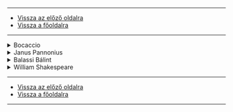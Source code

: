 
---

- [Vissza az előző oldalra](../irodalom.md)
- [Vissza a főoldalra](../../../../README.md)

---

<details>
    <summary>Bocaccio</summary>

---

## A sólyom feláldozása
Giovanni Boccaccio "Egy sólyom feláldozása" című novellája az olasz reneszánsz irodalom egyik kiemelkedő alkotása, amely a Dekameron című novellagyűjtemény IX. napjának 5. elbeszéléseként szerepel. A novella a szeretet, a kitartás, az áldozathozatal és a társadalmi elvárások témáit járja körül, miközben finoman ábrázolja a nemesi értékek és a valósághoz való viszony változását a XIV. századi Firenzében.

### Műfaj és szerkezet

A "Egy sólyom feláldozása" egy novella, amely a Boccaccio által megteremtett műfaji keretekbe illeszkedik. Jellemző rá a tömörség, a fordulatosság és a csattanó.

#### Szerkezetét tekintve a következőképpen bontható fel:
- Expozíció: Megismerkedünk Federigo degli Alberighi nemes ifjúval, aki beleszeret a feleségül ment, de férjezett Giovannába. Federigo túlzottan költekező életmóddal, lovagi tornákkal és lakomákkal próbálja elnyerni a hölgy kegyét, ám minden vagyonát elveszíti, és végül csak egy kis birtoka és egy csodálatos sólyma marad. Firenze melletti vidéki házába vonul vissza, ahol szegénységben él.
- Bonyodalom: Giovanna fia, Messer Federigo betegeskedik. A fiú egy napon nagyon megkedveli Federigo sólymát, és megkéri anyját, szerezze meg neki, mert úgy hiszi, ettől jobban lesz. Giovanna, bár szégyenkezik a korábbi visszautasítások miatt, elhatározza, hogy felkeresi Federigót.
- Tetőpont: Giovanna ellátogat Federigohoz. A férfi rendkívül boldog, hogy a hölgy megtiszteli jelenlétével, de mivel nincs mit felkínálnia neki ebédre, elhatározza, hogy feláldozza számára egyetlen értékes vagyonát: legkedvesebb sólymát. Megfőzi és feltálalja a madarat a hölgynek.
- Fordulat: Giovanna elmondja látogatásának valódi okát, és megkéri Federigót, adja neki a sólymot. Federigo ekkor döbbenten és kétségbeesetten vallja be, hogy a sólymot már felszolgálta ebédre, mert nem volt más, amivel megvendégelhette volna. Giovanna meghatódik a férfi önzetlen áldozatán, és a sólyom iránti odaadásán.
- Végkifejlet: A fiú nemsokára meghal. Giovanna testvérei sürgetik, hogy menjen újra férjhez. Bár vonakodik, végül kijelenti, hogy ha már férjhez kell mennie, csak Federigohoz hajlandó, mert méltányolja az ő iránta tanúsított, önzetlen és hatalmas szeretetét. Férjhez mennek, és Federigo bölcsen gazdálkodva, boldogan él Giovannával.

### Főbb motívumok és témák
- A szerelem és a lovagi ideál: Federigo tiszta és önzetlen szerelemmel szereti Giovannát. Kezdetben a lovagi ideáloknak megfelelően (vagyonnal, lakomákkal) próbálja elnyerni kegyét, ami el is veszejti vagyonát. A történet során a lovagiasság valódi értelme – az önzetlen áldozathozatal – válik fontossá, nem pedig a külső pompa.
- Az áldozathozatal: A novella legfontosabb motívuma a sólyom feláldozása. Federigo egyetlen értékét, legkedvesebb társát adja oda a nőnek, akit szeret, anélkül, hogy tudná, miért jött a hölgy. Ez a gesztus nem csupán a szegényes körülmények között tanúsított vendégszeretet jele, hanem a feltétel nélküli szeretet és odaadás szimbóluma is.
- Társadalmi hierarchia és értékek: A novella bemutatja a középkori-reneszánsz Itália társadalmi viszonyait, ahol a nemesek, bár elszegényedhetnek, még mindig rendelkeznek bizonyos erkölcsi tartással és a vendéglátás fontosságával. Giovanna kezdeti ellenállása Federigo szegénységével szemben, majd a sólyom feláldozása után érzett csodálata a társadalmi értékrend változását is jelzi: a vagyon helyett a jellem és az erkölcsi nagyság kerül előtérbe.
- A sors és a véletlen szerepe: A történetben kulcsszerepet játszanak a véletlenek (a fiú megbetegedése és a sólyom iránti vágya, Giovanna látogatása, Federigo "vendéglátása"). Ezek a véletlenek azonban a sorsszerűség érzését erősítik, és végül pozitív fordulatot hoznak.
- A női bölcsesség és a változás: Giovanna, bár eleinte hidegnek tűnik, a novella végére belátja Federigo értékét. Férje halála után racionális, de ugyanakkor érzelmes döntést hoz, amikor Federigót választja, szembeszállva testvérei esetleges ellenállásával. Ez a bölcs döntés a női autonómia és az értékítélet fejlődését is jelzi.

### A novella üzenete és jelentősége
A "Egy sólyom feláldozása" egyrészt a lovagi szerelem idealizált képét állítja elénk, ahol a férfi önzetlenül és feltétel nélkül szereti a nőt. Ugyanakkor Boccaccio ennél többet is mond: a novella a valódi értékek fontosságát hangsúlyozza a külsőségekkel és a vagyonnal szemben. A sólyom feláldozása paradox módon vezet Federigo "felemelkedéséhez", hiszen ez a cselekedet teszi őt méltóvá Giovanna kezéhez és tiszteletéhez.

A novella a Dekameron többi történetéhez hasonlóan az emberi természet sokszínűségét, a sors fordulatait és az erkölcsi tanulságokat mutatja be, mindezt Boccaccio jellegzetes, könnyed, de mélyenszántó stílusában. A történet a humanista értékek megjelenését is jelzi, hiszen az emberi cselekedetek és döntések válnak a középponttá, nem pedig isteni beavatkozások. A novella máig népszerű maradt az egyetemes irodalomban, és a hősiesség, az áldozatkészség és a tiszta szerelem szimbólumává vált.

---

</details>

<details>
    <summary>Janus Pannonius</summary>

---

## Búcsú váradtól

Janus Pannonius "Búcsú Váradtól" című verse a magyar humanista költészet kiemelkedő alkotása, az első magyar földön született humanista remekműnek tartják. Műfaját tekintve elégia, pontosabban propemptikon (búcsúvers), mely egy szeretett személytől vagy helytől való fájdalmas elválásról szól.

### Keletkezési körülmények és kontextus:
A vers keletkezési idejét illetően eltérőek a vélemények, de a legelfogadottabb álláspont szerint 1458-59 telén íródott, amikor Janus Pannonius Mátyás király parancsára Váradról (Nagyváradról) Budára kellett utaznia, nagybátyjához, Vitéz Jánoshoz.

Janus Pannonius a magyar reneszánsz és humanizmus egyik legnagyobb alakja, poeta doctus (tudós költő). Verseit latinul írta, mivel ez volt kora tudós nyelve, és a szélesebb, művelt közönség is latinul olvasott. Épp ezért fontos megjegyezni, hogy a verset fordításban ismerjük, és a különböző fordítások (pl. Áprily Lajos, Berczeli A. Károly) árnyalhatják az eredeti szöveg értelmezését.

### A vers szerkezete és jellemzői:
- Műfaj: Elégia, búcsúvers. Jellemző rá a melankolikus hangulat, az emlékidézés, a fájdalom és a beletörődés, de esetenként bizakodó megnyugvás is.
- Hangnem: Ambivalens. Keveredik benne a fájdalom, a szorongás az elhagyott Várad iránt, és az izgatottság, a várakozás a budai udvarba való érkezés előtt.
- Szerkezet: Hét egységre bontható, melyeket egy refrén zár le. A refrén – Áprily Lajos fordításában "Hajrá, fogyjon az út, társak, siessünk" vagy Berczeli A. Károly fordításában "Fel hát az útra, társaim, siessünk!" – egyrészt dinamikus továbblendítő erő, másrészt a türelmetlenséget, tettvágyat sugallja.
- Kontrasztok: A vers az ellentétekre épül. A legfőbb ellentét a múlt (Váradhoz fűződő emlékek, természeti és kulturális értékek) és a jelen/jövő (a kötelező utazás, a budai udvar és az ott várható feladatok) között feszül.
- Téli táj vs. nyári emlékek: A vers elején a téli, fagyos táj képe jelenik meg ("mély hó", "ködös fagy"), ami a költő szorongását is tükrözi. Ezzel szemben felidézi Várad nyári szépségét, a Körös vidékét.
- Szán utazás vs. csónakázás/ingovány: A kezdeti szorongást oldja a gyors szánút, ami szimbolikusan is a haladást, a jövő felé fordulást jelképezi. Ezzel áll szemben a melegebb időben lassú, fáradságos csónakázás vagy az ingoványon való átkelés.
- Félelem vs. várakozás/lelkesedés: Az induláskor érzett fájdalom és bizonytalanság fokozatosan átalakul izgatott várakozássá az új kihívások előtt.
- Reneszánsz jegyek:
    - Antropocentrikus szemlélet: Az ember áll a középpontban, az ő érzései, gondolatai, élményei.
    - Természetszeretet: Bár a téli táj leírása megjelenik, a költő Várad természeti szépségeit, a Körös vidékét is hangsúlyozza.
    - Antik műveltség: Bár kevésbé terhelik a mitológiai utalások, mint itáliai verseit, a verselés (időmértékes verselés, disztichon) az antik mintákat követi.
    - Patriotizmus: A hazához, a szülőföldhöz, a nemzeti múlthoz való kötődés is megjelenik, bár a vers elsősorban személyes élményeket dolgoz fel.

### A vers értelmezése:
A "Búcsú Váradtól" nem pusztán egy földrajzi búcsú, hanem egy lelkiallállapotot tükröző, mélyen személyes lírai vallomás. Janus Pannonius kettős érzéseket él át: fájdalmasan válik meg a számára oly kedves Váradtól, melyhez anyai nagybátyja, Vitéz János révén kulturális és érzelmi kötelék fűzi, és ahol a műveltség otthonra talált. Ugyanakkor tudja, hogy a királyi udvarba való utazás új lehetőségeket, kihívásokat tartogat számára, és ennek izgalma is feszültséget teremt a versben.

A vers elsősorban a búcsúzás fájdalmát, az elmúlt emlékek felidézését, a honvágyat, ugyanakkor a jövő felé fordulás dinamikáját, a kötelességtudat és a kíváncsiság erejét mutatja be. A szán gyors suhanása nem csupán a fizikai távolságot jelképezi, hanem a gondolatok, érzelmek gyors változását is, ahogy a szomorúságból fokozatosan átlép a várakozásba és a jövőbe vetett hitbe.

Összességében a "Búcsú Váradtól" egy komplex, érzelmileg gazdag elégia, mely Janus Pannonius humanista gondolkodásmódját, a műveltség és a szülőföld szeretetét, valamint a személyes élmények lírai megfogalmazásának mesteri képességét demonstrálja.

---

## Egy Dunántúli mandulafáról
Janus Pannonius "Egy dunántúli mandulafáról" című verse a magyar reneszánsz költészet egyik legkedveltebb és legtöbbet elemzett darabja, amely a költő honvágyát és természetszeretetét tükrözi. A műfaját tekintve epigramma, mely rövid, tömör, csattanóval záródó költemény.
Keletkezési körülmények és kontextus

A verset Janus Pannonius valószínűleg 1466 és 1470 (Pécs) között írta, amikor itáliai tanulmányai és udvari szolgálata után visszatért Magyarországra. Bár a vers címe egy dunántúli helyre utal, a költő ekkor már gyakran tartózkodott a budai királyi udvarban, illetve pécsi püspöki székhelyén. A mandulafa képe a költő számára az otthont, a szülőföldet, a melegebb éghajlatot, és a korai tavaszt jelképezi, szemben az itáliai klímával, ahol a mandulafa már megszokott látvány volt. A mű latin nyelven íródott, akárcsak Janus Pannonius többi költeménye, tükrözve ezzel a humanista műveltségét és korának tudományos köznyelvét.

### A vers szerkezete és jellemzői
- Műfaj: Epigramma, mely tömörségre, aforisztikus megfogalmazásra és gyakran meglepő fordulatra törekszik.
- Időmértékes verselés: A vers disztichonokban íródott, ami az antik görög és római költészetre jellemző, és a humanista költészetben is gyakran használt versforma. Egy disztichon egy hexameterből és egy pentameterből áll.
- Témája: A honvágy és a természethez fűződő mély érzelmi kapcsolat. A mandulafa mint szimbólum központi szerepet kap.
- Kontraszt: A vers alaphangulatát a kontrasztok adják:
    - Tél és tavasz: A még havas, fagyos tájjal szemben megjelenik a korán virágzó mandulafa, amely a tavasz hírnöke.
    - Hideg és meleg: A fagyos, téli levegővel szemben a mandulafa virágzása a meleg, délies klímát idézi.
    - Itália és Magyarország: A mandulafa, amely Itáliában megszokott látvány, Magyarországon különleges, csodaszámba menő jelenség. Ez a kontraszt a költő érzéseit, a két kultúra közötti különbségeket is kifejezi.
    - Természeti csoda és emberi csoda: A mandulafa virágzása a természeti csoda megnyilvánulása, amely az emberben (a költőben) is mély érzelmeket vált ki.
- Antropomorfizáció: A vers elején a mandulafát a költő emberi tulajdonságokkal ruházza fel: "Rügyet fakaszt, bár még zúzmara rázza a fát". Ez a megszemélyesítés közelebb hozza a fát az olvasóhoz, és érzékletesen fejezi ki a fa rendkívüli erejét és kitartását.
- Szimbólum: A mandulafa nem csupán egy növény, hanem a remény, az újjászületés, az életöröm és a hazatérés szimbóluma. Megmutatja, hogy a kemény körülmények között is képes az élet utat törni magának. A költő számára az otthon melegét, a déli tájak emlékét hozza el.

### A vers értelmezése
A vers alaphangulata a csodálkozás és a meghatottság. A költő a fagyos téli tájban, a még havas földön egyedül virágzó mandulafát pillant meg. Ez a látvány mélyen megérinti, hiszen a mandulafa virágzása nem csupán a tavasz korai érkezését jelzi, hanem a természet rendkívüli erejét és a megújulás képességét is szimbolizálja.

Janus Pannonius, aki hosszú éveket töltött Itáliában, ahol a mandulafa virágzása megszokott dolog volt, most a hidegebb, magyarországi klímában tapasztalja meg ugyanezt a jelenséget. Ezért a mandulafa számára nem csupán egy fa, hanem a honvágya megtestesítője, az otthon, a déli meleg, a boldog emlékek visszatérése. A "miért virágzik?" kérdésre a válasz az, hogy a fa talán azt hiszi, már Itáliában van, vagy épp azért virágzik, hogy felidézze a költőben az itáliai emlékeket.

A vers a humanista eszmeiség jegyében született, hiszen a természet szépségére, az ember és a természet közötti harmóniára hívja fel a figyelmet. Ugyanakkor a költő személyes érzelmeit, a honvágyát is megfogalmazza, ami a lírai én kiemelkedő szerepére utal.

A "Egy dunántúli mandulafáról" Janus Pannonius egyik legkiemelkedőbb alkotása, mely egyszerű, de mély érzelmekkel teli képekkel fejezi ki a honvágyat és a természet iránti rajongást. A mandulafa mint a remény és az újjászületés szimbóluma a magyar költészetben is ikonikus képpé vált.

---

</details>

<details>
    <summary>Balassi Bálint</summary>

---

## 1. Szerelmi költészete
### Hogy Júliára talála így köszöne neki
Balassi Bálint "Hogy Júliára talála" című verse (más címváltozatokban: "Dicséri Júliát, mint az szerelmes író" vagy egyszerűen csak "Júlia-vers") az 1580-as évek végén keletkezett, és a magyar reneszánsz szerelmi líra egyik legkiemelkedőbb darabja. A Júlia-ciklus nyitóverseként tartják számon, amely Balassi érett költészetének, a szerelmi tematika és a formaművészet összekapcsolódásának gyönyörű példája.
Műfaj és szerkezet

A vers műfaja hitvallásos szerelmes ének vagy udvari líra, amely az akkoriban elterjedt petrarkista költői hagyományokhoz kapcsolódik, de Balassi egyéni hangja és a magyar nyelvi sajátosságok révén egyedivé válik. A vers szerkezete jellegzetesen Balassi-strófás: kilenc soros versszakokból áll, melyek rímképlete aabccbddb. Ezt a strófaszerkezetet maga Balassi alkotta meg, és nevét is róla kapta. A vers kilenc versszakból áll.

#### Témák és motívumok
- A találkozás, a szerelem születése: A vers az első találkozás felejthetetlen pillanatát örökíti meg, amikor a költő meglátja Júliát, és azonnal szerelemre gyullad. Ez a pillanat mindent elsöprő erejű, megváltoztatja a költő életét és világképét.
- A szerelem megváltó ereje: Balassi számára a szerelem nem csupán érzelem, hanem egyfajta megváltás, újjászületés. Az első versszakokban a szomorúság, a bűnök, az élete céltalansága jelenik meg, amiből Júlia kiemeli őt. A szerelem isteni adomány, amely megtisztítja és felemeli a lelket.
- A szépség dicsérete (petrarkizmus): A vers központi része Júlia testi és lelki szépségének dicsérete. A petrarkista hagyományoknak megfelelően a költő részletezi a hölgy fizikai vonásait (arc, haj, szem, ajak, kéz, járás), de mindezeket isteni tökéletességgel ruházza fel. A szépség itt a belső erények, a tisztaság és az isteniség tükre.
    - Állandó jelzők, szuperlatívuszok: "édes", "drága", "csodálatos", "ékes".
    - Természeti hasonlatok: Júlia szépségét a természet elemeihez (nap, ég, csillagok, virágok, gyöngy) hasonlítja, ami a reneszánsz természetszeretetét is tükrözi.
- A "testi és lelki" szerelem harmóniája: Balassi nem csak a külső szépséget dicsőíti, hanem hangsúlyozza a belső, lelki értékeket is. A Júlia iránti szerelem nem csupán testi vonzalom, hanem a lélek felemelkedése, a tökéletesség iránti vágy.
- A szerelem és az Isten (Neoplatonizmus): A versben erősen megjelenik a neoplatonikus filozófia, amely szerint a földi szépség Isten szépségének visszatükröződése. Júlia szépsége Istentől ered, és rajta keresztül jut el a költő Istenhez. A szerelem tehát Isten felé vezető út, egyfajta szent kötelék.
- Hála és alázat: A költő hálát ad Istennek Júliáért, és alázattal viseltetik a hölgy iránt. Elfogadja, hogy méltatlannak érzi magát ekkora ajándékra, és élete hátralévő részét Júlia dicséretének szenteli.
- A költői hitvallás: A vers egyben a költő hitvallása is. Elhatározza, hogy élete hátralévő részét Júlia szépségének megéneklésével és az iránta érzett szeretet hirdetésével tölti. Ez a motívum Balassi költői ars poeticájává is válik.

#### Stílus és nyelvezet
- Zeneiség: A Balassi-strófa a rímek (aabccbddb) és a ritmus (többnyire 6/6 vagy 7/6-os szótagszám) révén rendkívül dallamos és zeneies. A vers alkalmas volt megzenésítésre, éneklésre.
- Költői képek: Gazdag, érzéki költői képek jellemzik a verset, melyek Júlia szépségét és a szerelem intenzitását fejezik ki.
- Fokozás: A szépség leírásában gyakran alkalmaz fokozást, egyre magasztosabb jelzőkkel illeti Júliát.
- Reneszánsz jegyek:
    - Antropocentrikus szemlélet: Az emberi érzelmek, a szerelem áll a középpontban.
    - Élvezd a földi életet (Carpe diem): Bár ez a vers kevésbé szól erről, a szerelemben való kiteljesedés a reneszánsz örömelvet is tükrözi.
    - Harmónia: A szépség, a szerelem és az Isten közötti harmónia a reneszánsz gondolkodásmód alapja.
    - Petrarkista és neoplatonikus hatások: Ahogy fentebb említettük, ezek a filozófiai és irodalmi irányzatok mélyen áthatják a verset.

#### A Júlia-ciklus és Balassi életrajzi háttere
A "Hogy Júliára talála" a Balassi Júlia-verseinek nyitó darabja. A Júlia-ciklus Balassi Bálint udvari környezetben megismert szerelméhez, Losonczy Annához írt verseket foglalja magában. Bár a ciklus később fordulatot vesz (Losonczy Anna férjhez megy, és a szerelem beteljesületlen marad, ami a költő számára mély csalódást és fájdalmat okoz), a "Hogy Júliára talála" még a tiszta, reményteli szerelem hitvallása.

Ez a vers nem csak Balassi életművében, de a magyar irodalomtörténetben is kiemelkedő jelentőségű, hiszen a lírai én, a szerelmi érzés és a művészi kifejezés magas szintű ötvözetét képviseli, méltán emelve Balassit a magyar költészet megteremtői közé.

---

#### Kiben az kesergő Céliáról ír
$$
\begin{aligned}
\\
1 \\
Mely keserven kiált fülemile, fiát \\
hogyha elszedi pásztor, \\
Röpes ide-s-tova, kesereg csattogva \\
bánattal szegény akkor, \\
Oly keservesképpen Célia, s oly szépen \\
sírt öccse halálakor. \\
\\
2\\
Mint tavasz harmatja, reggel ha áztatja \\
szépen jól nem nyílt rózsát, \\
Mert gyenge harmattúl tisztul s ugyan újul, \\
kiterjeszti pirosát, \\
Célia szinte oly, hogyha szeméből foly \\
könyve s mossa orcáját. \\
\\
3 \\ 
Mint szép liliomszál, ha félbemetszve áll, \\
fejét földhöz bocsátja, \\
Úgy Célia feje vagyon lefiggesztve, \\
mert vagyon nagy bánatja, \\
Drágalátos könyve hull, mint gyöngy, görögve, \\
vagy mint tavasz harmatja.
\end{aligned}
$$

Balassi Bálint "Kiben az kesergő Céliáról ír" című verse a költő Célia-ciklusának egyik legismertebb és legmegrázóbb darabja. Ez a költemény, amelyet valószínűleg 1590 körül írhatott, a viszonzatlan szerelem, a magány, a csalódottság és a halálvágy mély kifejezője, éles kontrasztban állva a korábbi, Júliához írt, idealizált hangvételű versekkel.

#### Műfaj és szerkezet
A "Kiben az kesergő Céliáról ír" műfajilag elégia, azon belül is egy búcsúzó, panaszos dal. Jellemzője a mély szomorúság, a fájdalmas emlékek felidézése és a reménytelenség. A vers Balassi-strófákból épül fel, azaz kilenc soros versszakokból áll (aabccbddb rímképlettel), ami egyszerre ad neki zeneiséget és monumentális, emelkedett hangot, még a keserű tartalom ellenére is. A vers hat versszakból áll.

#### Főbb témák és motívumok
- A beteljesületlen szerelem fájdalma: Ez a központi téma. A költő a "kesergő" jelzővel már a címben is jelzi a vers alaphangulatát. A lírai én teljes reményvesztettségét fejezi ki, Célia (azaz Losonczy Anna) elvesztése az élet értelmét veszi el tőle. A szerelem elutasítása nem csupán érzelmi seb, hanem a létezés értelmének elvesztése is.
- A magány és az elhagyatottság: A költő egyedül marad a fájdalmával. A versben megjelenik az a gondolat, hogy senki sem érti meg szenvedését, és még az istenek is elfordultak tőle. A külső világ, a természet (bár nincs konkrét leírás, de a hangulat sejtet egy kietlen tájat) is mintha együtt érezne, vagy közömbösen állna a gyötrelemhez.
- Halálvágy és a halál mint megváltás: A lírai én számára a halál jelenti a végső menedéket a szenvedés elől. Nem a halálfélelem, hanem a halálvágy dominál, mint a földi gyötrelmekből való egyetlen kiút. Ezt erősítik a halálra való többszöri utalások ("halálom" a 3. versszakban, vagy a "sírba szállás" a 6. versszakban).
- A sors és az Isten kegyetlensége: A költő az Istenhez és a sorshoz fordul panaszaival. Úgy érzi, méltatlanul bánik vele a végzet, elhagyta őt Isten, és a büntetés aránytalanul nagy a bűneihez képest. Ez a gondolat a reneszánsz ember sorssal szembeni kiszolgáltatottságát és esetenkénti lázadását is tükrözi.
- A hősiesség és a szenvedés paradoxona: Balassi, aki a végvári élet hőseként is ismert volt, itt sebezhető, fájdalomtól gyötört emberként jelenik meg. A testi bátorság és a lelki sebezhetőség kontrasztja adja a vers egyedi erejét. A szenvedés hőssé teszi őt, hiszen állhatatosan viseli sorsát.
- Emlékezés és nosztalgia: Bár a vers a jelen fájdalmáról szól, benne rejlik a múltban, a Céliával töltött boldogabb idők iránti nosztalgia is. Ez az elveszített múlt képe még fájdalmasabbá teszi a jelent.

#### Stílus és nyelvezet
- Melankolikus hangnem: Az egész verset áthatja a mély szomorúság, a reménytelenség. A "kesergő" szó folyamatosan visszhangzik, még ha nem is direkt módon.
- Retorikai kérdések: A költő számos retorikai kérdést használ ("miért is élek?", "mi lehessen énvelem?"), amelyek a belső vívódást, a tehetetlenséget és a kétségbeesést fejezik ki.
- Költői túlzások (hiperbola): A szenvedés mértékének hangsúlyozására Balassi gyakran alkalmaz túlzásokat (pl. "halál is retteg").
- Szenvedélyes érzelmek: A vers nyelvezete rendkívül szenvedélyes, tele van erős érzelmekkel, ami a költő személyiségét is tükrözi.
- Egyszerűség és közvetlenség: Bár a Balassi-strófa formája emelkedett, a nyelvezet mégis viszonylag közvetlen, érthető, ami hozzájárul a vers időtlen hatásához.
- Hasonlatok, metaforák: Jelen vannak a reneszánsz lírára jellemző költői képek, amelyek a fájdalmat és a lelkiállapotot árnyalják.

#### A Célia-ciklus kontextusa
A "Kiben az kesergő Céliáról ír" a Célia-ciklus egyik legfontosabb verse. Ez a ciklus Balassi Losonczy Annához (kódneve: Célia) fűződő viszonylatát tükrözi, amely a nő férjhez menésével végleg lezárult. A Júlia-ciklus idealizált, neoplatonikus szerelmével szemben a Célia-versek a valóságos, beteljesületlen szerelem gyötrődését, a csalódást és a magányt ábrázolják. Balassi költészetének ez a szakasza mutatja meg a reneszánsz ember sebezhetőségét, a sorssal való harcát és a mély személyes fájdalmát.

Ez a vers a magyar reneszánsz líra azon árnyaltabb arcát mutatja, ahol a külső pompa és az idealizált szerelem helyett a belső szenvedés, a lélek mélységei kerülnek előtérbe. Balassi zsenialitása abban is megmutatkozik, hogy képes volt ezt a mély, személyes tragédiát egyedülálló formában és erőteljes nyelvezettel kifejezni, ezzel is beírva magát a magyar irodalomtörténetbe mint az első nagy lírikus.

---

## 2. Istenes versei (Vallásos lírái)

### Adj már csendességet
Balassi Bálint "Adj már csendességet" című verse a költő vallásos lírájának egyik legszemélyesebb és leginkább drámai darabja. Ez a költemény, amely valószínűleg Balassi életének későbbi, válságosabb időszakában (az 1590-es évek elején vagy közepén) keletkezhetett, a bűnbánat, a belső békéért való könyörgés és Isten kegyelmének keresése áll a középpontban. Ez a vers éles kontrasztban áll szerelmi lírájával, és a reneszánsz ember hittel való vívódását mutatja be.

#### Műfaj és szerkezet
A vers műfaját tekintve bűnbánati zsoltár, imádság vagy himnusz, amely a lírai én Istenhez forduló, alázatos és kétségbeesett könyörgését fejezi ki. A Balassi-strófa (kilenc soros, aabccbddb rímképletű versszakok) itt is megjelenik, de a témához illően a korábbi szerelmi dalok zeneisége helyett itt a monumentalitás és a mély átéltség dominál. A vers kilenc versszakból áll.
Főbb témák és motívumok
- Bűnbánat és kegyelemért való könyörgés: Ez a vers központi témája. A lírai én felismeri saját bűnösségét, elismeri hibáit, és őszintén kéri Istent a bocsánatra. A "csendesség" nem csupán a külső béke, hanem a lelki nyugalom, a belső harmónia utáni vágyat jelenti. Ez a bűnbánat őszinte és mély.
- Az élet viharai és a lelki nyugtalanság: A költő viharos élete, a harcok, a szerelmi csalódások, a pereskedések és a belső vívódások mind hozzájárultak a lelki nyugtalanságához. A "csendesség" utáni vágy éppen ezen külső és belső zűrzavar ellenpontjaként jelenik meg.
- Az Istenhez való bizalom és kétség: A versben egyszerre van jelen az Istenbe vetett mély hit és a kétely, hogy vajon megérdemli-e a kegyelmet. Ez az ambivalencia jellemző a reneszánsz ember hitvilágára, ahol a személyes felelősség és a szabad akarat is hangsúlyt kap.
- A halálfélelem és a halálra való felkészülés: Balassi gyakran szembesült a halállal (a csatákban, betegségekben), így a halál gondolata mindvégig jelen van. A belső csendesség megszerzése a halálra való felkészülést is jelenti, hogy Isten békéjében távozhasson erről a világról.
- Isten jósága és irgalma: Bár a költő bűnösnek vallja magát, mélyen hisz Isten irgalmában és jóságában. Tudja, hogy csak Isten kegyelme mentheti meg, és csak ő adhat igazi békét.
- Személyes hangvétel: A vers rendkívül személyes, őszinte vallomás. A költő nem szégyelli sebezhetőségét, gyengeségeit, és kendőzetlenül tárja fel lelki szenvedéseit.
- A földi élet hiábavalósága: Bár nem pesszimisztikus módon, de megjelenik a földi élet mulandóságának és hiábavalóságának gondolata, különösen a halál perspektívájából nézve. A valódi érték a lelki béke és az Istenhez való közeledés.

#### Stílus és nyelvezet
- Alázatos, könyörgő hangnem: Az egész verset áthatja az alázat és a segélykérés. A felszólító mód ("Adj már csendességet") is ezt erősíti.
- Retorikai eszközök: Számos retorikai kérdés és felkiáltás található a versben, amelyek a költő belső vívódását és a belső feszültséget fejezik ki.
- Képek és metaforák: Bár kevésbé vizuálisak, mint szerelmes verseiben, a vallásos témához illő képek (pl. "viharos élet", "lélek békéje") megjelennek.
- Ismétlések: A "csendesség" szó variációi és a könyörgő fordulatok ismétlése erősíti a vers zsoltárszerű jellegét és a kérés súlyát.
- Egyszerű, tiszta nyelv: Balassi ebben a versben is a tiszta, világos nyelvezetet használja, ami hozzájárul az őszinte vallomás erejéhez.
- Bibliai allúziók: Bár nem direkt idézetek, a vers hangvétele és gondolatisága a zsoltárokra emlékeztet, és utal a bibliai bűnbánati hagyományra.

#### Balassi vallásos lírája és életrajzi háttere
Az "Adj már csendességet" Balassi vallásos költészetének egyik csúcsa. Ez a líra a költő mély hitét, de ugyanakkor az emberi gyengeségeit és a bűnökkel való vívódását is bemutatja. Balassi élete tele volt fordulatokkal, harcokkal, pereskedésekkel, szerelmi csalódásokkal és erkölcsi dilemmákkal. Ezek a tapasztalatok vezették el őt Istenhez, és a lelki békéért való könyörgéshez.

Ez a vers a magyar reneszánsz ember hittel és sorssal való kapcsolatát mutatja be, ahol a személyes felelősség, a szabad akarat és a bűnbánat egyaránt fontos szerepet kap. Balassi ebben a költeményében nem a heroikus vitézt vagy a lángoló szerelmest mutatja be, hanem egy őszinte, gyötrődő lelket, aki egyedül Istentől várja a megnyugvást. Ezzel a verssel Balassi a magyar bűnbánati líra egyik legfontosabb megteremtőjévé vált.

---

## 3. Vitézi énekei

### Egy katonaének
Balassi Bálint "Egy katona ének" című verse (más címváltozata: "Óh, én édes hazám, Isten áldjon!") az 1580-as évek közepén, feltehetően 1584 körül keletkezett, és a magyar reneszánsz költészet, azon belül is a végvári vitézi líra egyik legkiemelkedőbb darabja. Balassi saját életéből merítve – hiszen maga is végvári katona volt – hitelesen és érzékletesen mutatja be a vitézi életmódot, a harcosok gondolatait, érzéseit és az ideált, amelyért küzdenek.

#### Műfaj és szerkezet
A vers műfaját tekintve vitézi ének, katonadal vagy elégia, mely a katona életét, a hazáért vívott harcot és a szabadságvágyat jeleníti meg. A Balassi-strófa (kilenc soros versszakok, aabccbddb rímképlettel) itt is megjelenik, de a témához illően a költemény lendületes, marsos ritmusú, alkalmas volt éneklésre. A vers hét versszakból áll.

#### Főbb témák és motívumok
- A vitézi élet idealizálása: A vers a katonaélet nehézségei (harc, veszély, nélkülözés) mellett annak szépségeit és a dicsőségét is hangsúlyozza. Nem csupán küzdelemről van szó, hanem egyfajta heroikus életformáról, amelyben a vitéz megtalálja a célját. A "fegyveres szerelem" a harcosok harc iránti szenvedélyét jelzi.
- A haza szeretete és védelme: A költemény alapvető motivációja a haza, Magyarország védelme a török ellen. A "hazám", "édes hazám" megszólítás, az "ország" védelme a közösségért vállalt áldozatvállalást emeli ki. A vitézek nemcsak magukért, hanem a kereszténységért és a hazáért harcolnak.
- Hősiesség és bátorság: A vers a vitézi erényeket dicsőíti: a bátorságot, a kitartást, az önfeláldozást és a halállal való szembenézést. A csata leírásában a hősies küzdelem, a vérontás és a dicsőség egymásba fonódik.
- A természet képei: A harctér gyakran a természetben (mezők, erdők, hegyek) zajlik. Balassi érzékletesen festi le a tájat, amely a vitézek harcának hátteréül szolgál. A "szép zöld mezők" és a "nyári nap" képe a természet szépségét és a földi élet örömeit is felidézi.
- Hit és kereszténység: A török elleni harc egyben hitbéli küzdelem is. A vitézek Isten segítségét kérik, és tudatában vannak, hogy a kereszténység védelméért vívják harcukat. A győzelem Isten kegyelmével lehetséges.
- A katonatársak bajtársiassága: A harcosok közötti összetartás, bajtársiasság fontossága is megjelenik. A közös sors és a közös cél kovácsolja össze őket.
- A mulandóság és a dicsőség: A versben, bár a hősiesség dominál, a mulandóság gondolata is megjelenik, hiszen a katona bármikor életét adhatja a hazáért. A halál azonban nem értelmetlen, hanem a dicsőség és az örök hírnév záloga lehet.

#### Stílus és nyelvezet
- Lendületes, dinamikus ritmus: A Balassi-strófa ebben a versben különösen dinamikusan és ünnepélyesen szólal meg, a katonadalok ritmusára emlékeztetve. Az alliterációk és a gyors tempójú leírások segítik a lendületet.
- Verbális stílus: A versben sok a cselekvés, az igék dominálnak, ami a mozgást, a harc dinamikáját fejezi ki.
- Érzékletes leírások: Balassi mesterien használja az érzékletes, képszerű leírásokat, amelyek szinte látványossá teszik a csatát, a vitézeket és a tájat.
- Metaforák és hasonlatok: A "fegyveres szerelem" metaforája a vitézek harc iránti szenvedélyét fejezi ki. A "vérző, haldokló hősök" képe rendkívül erőteljes.
- Patriotikus hangvétel: A hazafias érzelmek hangsúlyosan jelennek meg, a költő a nemzeti öntudat erősítését is szolgálja.
- Beszédhelyzet: A vers egy kollektív "mi" nevében szólal meg, a vitézek közösségének hangját képviseli. Ugyanakkor a lírai én is megfigyelhető Balassi személyes tapasztalatai révén.

#### Balassi vitézi lírája és életrajzi háttere
Balassi Bálint nem csupán költő, hanem korának egyik kiemelkedő végvári vitéze is volt. Számos csatában vett részt, sorsa szorosan összefonódott a 16. századi Magyarország török elleni küzdelmeivel. Ez a személyes tapasztalat adja vitézi lírájának hitelességét és erejét.

Az "Egy katona ének" a magyar irodalomtörténetben az első, igazán magas színvonalú, hazai talajon született vitézi ének, amely méltán emeli Balassit a magyar költészet alapítója közé. Nem csupán egy történelmi kor és életmód ábrázolása, hanem egy örök érvényű üzenet a hazaszeretetről, a bátorságról és az emberi helytállásról.

---

</details>

<details>
    <summary>William Shakespeare</summary>

---

## Rómeó és Júlia
William Shakespeare Rómeó és Júlia című tragédiája az irodalom egyik legmaradandóbb és legismertebb szerelmi története. Az 1590-es évek közepén keletkezett dráma az örök szerelem, a gyűlölet, a sorsszerűség és az emberi esendőség örök érvényű kérdéseit feszegeti.

### Műfaj és szerkezet
A Rómeó és Júlia tragédia, azon belül is a szerelem tragédiája. A mű öt felvonásból áll, melyek szerkezete a klasszikus drámaírói hagyományokat követi, de Shakespeare zsenialitása abban rejlik, hogy képes volt ezt a keretet megtölteni rendkívül gazdag nyelvezettel, karakterekkel és feszültséggel.
- Expozíció (1. felvonás): Megismerjük Verona városát, a két ellenséges családot, a Capulet és Montague házat, valamint a közöttük dúló viszályt. Rómeó szomorúságban él Rosaline iránti reménytelen szerelme miatt. A Capulet bálon találkozik Júliával, és azonnal egymásba szeretnek.
- Bonyodalom (2. felvonás): A erkélyjelenetben szerelmet vallanak egymásnak, és titokban összeházasodnak Lőrinc barát segítségével.
- Tetőpont (3. felvonás): A cselekmény fordulópontja. Tybalt megöli Mercutiót, amiért Rómeó bosszúból megöli Tybaltot. Emiatt Rómeót száműzik Veronából. Ez a tragikus eseménysor vezet a főszereplők végzetéhez.
- Fordulat (4. felvonás): Júliát kényszerítik Paris feleségül vételére. Lőrinc barát altatót ad neki, hogy halottnak tettesse magát és elkerülje a kényszerházasságot, majd Rómeóval együtt elmenekülhessen. A terv azonban félresikerül.
- Végkifejlet (5. felvonás): Rómeóhoz eljut a hír Júlia haláláról. Hazasiet, és Júlia sírjánál öngyilkosságot követ el. Nem sokkal ezután Júlia felébred, és látva Rómeó holttestét, szintén öngyilkosságot követ el. A két család kibékül a gyermekek halála felett.

### Főbb motívumok és témák
- A szerelem: A darab középpontjában a tiszta, elsöprő, mindent legyőző szerelem áll, amely képes túllépni a társadalmi akadályokon és a családi gyűlöleten. Ez a szerelem azonban végül tragikus véget ér a külső körülmények és a sors akaratánál fogva.
- A gyűlölet és viszály: A családi viszály a tragédia alapja. A Montague és Capulet család közötti gyűlölet indokolatlan és mélyen gyökerező, és ez okozza a fiatalok halálát. Shakespeare hangsúlyozza, hogy a gyűlölet pusztító erő, amely csak pusztulást hoz.
- A sors és a végzet: A darab elejétől fogva érezhető a végzetszerűség. A prológusban "csillagzatuk által elátkozott szeretőknek" nevezi őket, utalva arra, hogy a sorsuk megpecsételődött. Számos véletlen és félreértés járul hozzá a tragédiához, ami felerősíti a sors kikerülhetetlenségének érzését.
- Fiatalság és impulzivitás: Rómeó és Júlia nagyon fiatalok (Júlia alig 14 éves), ami magyarázza impulzív döntéseiket és érzelmeik intenzitását. Ez a fiatalság azonban hozzájárul ahhoz is, hogy nem látnak kiutat a helyzetből, és túlzottan drasztikus lépésekre szánják el magukat.
- Társadalmi konvenciók és egyéni szabadság: A darab rávilágít a korabeli társadalmi elvárások és az egyéni vágyak közötti konfliktusra. Júlia kénytelen lenne Paris felesége lenni, ami a család presztízsét szolgálná, de ő a szerelmére hallgat, és ezzel szembehelyezkedik a konvenciókkal.

### Karakterek elemzése
- Rómeó: Kezdetben egy melankolikus, a szerelembe önmagát belelovaló fiatalember, aki Rosaline iránti plátói érzésektől szenved. Júliával való találkozása azonban átalakítja, igazi, mély szerelemre lobban. Impulzív természete (Tybalt megölése, öngyilkosság) kulcsszerepet játszik a tragédiában.
- Júlia: Fiatal, de korát meghazudtolóan érett és határozott. A szerelemben ő a kezdeményezőbb, az erkélyjelenetben is ő vall először szerelmet. Kész szembeszállni családjával a szerelemért, és végső elkeseredésében extrém döntésekre is képes.
- Lőrinc barát: Jó szándékú, bölcs, de néha naiv. Megpróbálja segíteni a fiatalokat, de a sors, a véletlenek és saját hibái (pl. a levél kézbesítésének elmaradása) végül a tragédiához vezetnek. Ő a műfajilag megszokott "segítő" figura, akinek azonban a legjobb szándéka ellenére sem sikerül a katasztrófát elhárítani.
- Mercutio: Rómeó barátja, szellemes, cinikus, de hűséges. Halála fordulópont a darabban, hiszen az ő halála váltja ki Rómeó bosszúvágyát.
- Tybalt: Júlia unokatestvére, forrófejű és gyűlölködő. Ő testesíti meg a családi viszály lángját.

### Shakespeare nyelvezete
A Rómeó és Júlia nyelvezete rendkívül gazdag és sokszínű.
- Költői szépség: Különösen a szerelmes jelenetekben (pl. erkélyjelenet) emelkedett, lírai nyelvet használ Shakespeare, teletűzdelve költői képekkel és metaforákkal.
- Szójátékok és humor: A tragédia ellenére a darab tele van szójátékokkal és humoros elemekkel, különösen a Mercutio és a Dajka párbeszédeiben. Ezek a kontrasztok erősítik a későbbi tragikus hangulatot.
- Jambikus pentameter: Shakespeare a legtöbb párbeszédet és monológot jambikus pentameterben írta (tíz szótagos, váltakozó hangsúlyú sorok), ami a drámai szöveg ritmusát és ünnepélyességét adja.

### Időtlenség és üzenet
A Rómeó és Júlia időtlen klasszikus, mert olyan alapvető emberi érzéseket és problémákat boncolgat, amelyek minden korban aktuálisak: a szerelem ereje, a gyűlölet pusztító hatása, a sors és az egyéni akarat viszonya. A darab figyelmeztetés is arra, hogy a vak gyűlölet milyen pusztuláshoz vezethet, és hogy a kommunikáció hiánya, a félreértések milyen tragédiákat okozhatnak.

---

## Hamlet
William Shakespeare Hamlet, dán királyfi című tragédiája az angol irodalom, sőt, az egyetemes drámairodalom egyik legkomplexebb, legtöbbet elemzett és legvitatottabb műve. Az 1600-1602 körül keletkezett darab a bosszú, a halál, az őrület, a hatalomvágy, a moralitás és az emberi lét alapvető kérdéseit boncolgatja.

### Műfaj és szerkezet
A Hamlet egy bosszútragédia, de túlmutat a puszta bosszútörténeten, hiszen mélyen filozofikus rétegeket tartalmaz. Klasszikus, ötfelvonásos szerkezet jellemzi, bár a cselekményvezetés sok helyen kitágítja a műfaji kereteket, és a gondolatiság előtérbe kerül.
- Expozíció (1. felvonás): Elsinore várában sötét hangulat uralkodik. Megismerjük Hamletet, a gyászoló herceget, akinek apja, a király nemrég meghalt, anyja, Gertrúd pedig sietősen feleségül ment apja testvéréhez, Claudiushoz. Megjelenik az öreg király szelleme, és felfedi, hogy Claudius ölte meg őt, és bosszúra szólítja fel Hamletet.
- Bonyodalom (2. felvonás): Hamlet megháborodottnak tetteti magát, hogy leplezze tervét és megfigyelhesse Claudiust. Polonius, a főkamarás Hamlet őrületének okát Ophelia iránti szerelmében látja. Megérkeznek a színészek, akiknek Hamlet egy „egérfogó” című darabot ad elő.
- Tetőpont (3. felvonás): Ez a felvonás a dráma tetőpontja.
    - Hamlet híres monológja: „Lenni vagy nem lenni...” – az emberi lét alapvető dilemmáit feszegeti.
    - Az „egérfogó” előadás során Claudius lelepleződik reakcióival.
    - Hamlet anyjával való beszélgetése, amelynek során véletlenül megöli a függöny mögött leselkedő Poloniust.
- Fordulat (4. felvonás): Polonius halála után Claudius Angliába küldi Hamletet, meggyilkoltatási szándékkal. Laertes visszatér, bosszút esküszik apja haláláért és Ophelia megőrüléséért (aki belefullad a patakba). Claudius és Laertes összeesküsznek Hamlet ellen.
- Végkifejlet (5. felvonás): Hamlet visszatér Dániába. Párbaj Laertesszel, melynek során mindketten halálosan megsebesülnek. Claudius és Gertrúd is meghal. A tragédia végén Hamlet is meghal, de még arra kéri Horatiót, hogy mesélje el a történetét, majd a norvég Fortinbras érkezik, és átveszi Dánia trónját.

### Főbb motívumok és témák
- Bosszú és igazságtétel: A bosszúvágy indítja el a cselekményt, de Hamlet hezitálása és filozofikus természete miatt a bosszú folyamata rendkívül bonyolulttá válik. Nem csupán egy apagyilkosság megbosszulásáról van szó, hanem egy mélyebb, erkölcsi megtisztulásról is.
- Az élet és a halál: A halál végigkíséri a darabot: az öreg király halála, Hamlet halálvágya, Polonius, Ophelia, Gertrúd, Laertes, Claudius és végül Hamlet halála. A „lenni vagy nem lenni” monológ a lét és nemlét, az öngyilkosság és a halál utáni ismeretlen félelmének központi kifejezése.
- Őrület és színlelés: Hamlet őrültséget színlel, hogy leplezze valódi szándékait, de a színlelés és a valóság határa elmosódik. Felmerül a kérdés, mennyiben valódi az őrültsége, és mennyiben taktika. Ophelia őrültsége azonban valódi, a fájdalom és a szerettei elvesztése okozza.
- Hatalom és korrupció: A darab a politikai korrupció és a hatalomért folytatott küzdelem képét is felrajzolja. Claudius a hatalomvágyból követ el gyilkosságot, és a várból áradó mérgező légkör az egész udvart megfertőzi.
- A cselekvés és a tétovázás (Hamlet-probléma): Talán a legfontosabb téma. Hamlet nem egy egyszerű bosszúálló hős. Intellektuális, filozofikus alkat, aki rágódik a döntésein, mérlegeli a tettek következményeit, és a cselekvésképtelenség határára jut. A belső monológjai éppen ezt a vívódást mutatják be. Miért halogatja a bosszút? A morális kételyek, a haláltól való félelem, a világ romlottságának felismerése mind hozzájárulhatnak.
- Az emberi természet romlottsága: Hamlet monológjaiban gyakran kifejezésre jut az emberiségben való csalódottsága, a világ romlottsága és a hazugság mindenütt jelenlévő volta.

### Karakterek elemzése
- Hamlet: A dráma központi alakja, az egyik legösszetettebb karakter a világirodalomban. Gondolkodó, érzékeny, filozofikus alkat, aki képtelen egyszerűen bosszút állni. Gyászoló fiú, csalódott szerelmes, bosszúálló herceg – mindezek a szerepek egyszerre vannak jelen benne. A "Hamlet-probléma" a tragikus hős tipikus esete, aki a túlzott gondolkodás miatt képtelen a cselekvésre.
- Claudius: Az antagonista, Hamlet nagybátyja és mostohaapja. Képmutató, ambiciózus és hidegvérű gyilkos. Ugyanakkor emberi oldala is megmutatkozik (pl. imádkozási jelenet), bűntudata gyötri, bár ez nem tántorítja el tetteitől.
- Gertrúd: Hamlet anyja, Claudius felesége. Gyenge akaratú, könnyelmű, és a felszínes élvezetek rabja. Claudiushoz való gyors házassága mélyen felháborítja Hamletet. Nem feltétlenül tudott az első férje meggyilkolásáról.
- Ophelia: Polonius lánya, Hamlet szerelme. Érzékeny, törékeny és a körülmények áldozata. Apja halála és Hamlet viselkedése miatt megőrül, majd meghal. Az ő sorsa a tisztaság és az ártatlanság pusztulását szimbolizálja a romlott világban.
- Polonius: A főkamarás. Hosszadalmasan okoskodó, unalmas, de jószándékú figura, aki azonban a leskelődés és a gyanakvás áldozata lesz.
- Horatio: Hamlet hűséges barátja és bizalmasa. Ő az egyetlen, aki túléli a tragédiát, és elmeséli Hamlet történetét a világnak, így ő a mű erkölcsi mércéje.
- Laertes: Polonius fia, Ophelia testvére. Rómeóval ellentétben ő egyenesen, gondolkodás nélkül áll bosszút apja és húga haláláért, ami kontrasztban áll Hamlet tétovázásával.

### Shakespeare nyelvezete
A Hamlet nyelvezete Shakespeare egyik legérettebb és legösszetettebb költői teljesítménye.
- Monológok: A dráma tele van hosszú, filozofikus monológokkal, amelyek Hamlet belső vívódásait, gondolatait, kétségeit tárják fel. Ezek a monológok a darab esszenciáját adják.
- Metaforák és költői képek: Gazdag, kifejező metaforák, szimbólumok és költői képek jellemzik a szöveget, amelyek mélyebb értelmet adnak a párbeszédeknek.
- Fekete humor és irónia: A tragikus hangulat ellenére is találunk benne fekete humort, szarkazmust és iróniát, különösen Hamlet párbeszédeiben.
- Jambikus pentameter: A legtöbb szöveg jambikus pentameterben íródott, ami a drámai beszédet és a gondolatiságot egyaránt szolgálja.

### Időtlenség és üzenet
A Hamlet időtlen klasszikus, mert olyan alapvető emberi dilemmákat és kérdéseket feszeget, amelyek minden korban aktuálisak: a moralitás és a cselekvés viszonya, a halálfélelem, a hatalom romboló ereje, az igazságkeresés nehézségei egy korrupt világban. A "Hamlet-probléma" – a cselekvésképtelenség a túlzott gondolkodás és moralizálás miatt – az emberiség egyik leggyakoribb és legmélyebb paradoxona. A darab arra ösztönöz, hogy gondolkodjunk el a saját életünk, döntéseink, és a világban betöltött helyünk értelméről.

---

</details>

---

- [Vissza az előző oldalra](../irodalom.md)
- [Vissza a főoldalra](../../../../README.md)

---